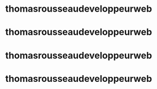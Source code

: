 # thomasrousseaudeveloppeurweb
# thomasrousseaudeveloppeurweb
# thomasrousseaudeveloppeurweb
# thomasrousseaudeveloppeurweb
